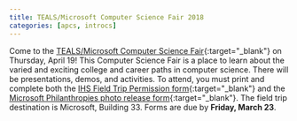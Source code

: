 ```yaml
---
title: TEALS/Microsoft Computer Science Fair 2018
categories: [apcs, introcs]
---
```

Come to the [TEALS/Microsoft Computer Science Fair](http://www.tealscsfair.org/WA/){:target="_blank"} on Thursday, April 19!
This Computer Science Fair is a place to learn about the varied and exciting college and career paths in computer science.
There will be presentations, demos, and activities. To attend, you must print and complete both the
[IHS Field Trip Permission form](https://issaquahwednet-my.sharepoint.com/:b:/g/personal/stutlerk_issaquah_wednet_edu/ET06WlstygNCuRcy6y8BFqkB8l61Kiu0pcYcvSuf5OoFtg?e=TeIkuC){:target="_blank"} and the [Microsoft Philanthropies photo release form](https://issaquahwednet-my.sharepoint.com/:b:/g/personal/stutlerk_issaquah_wednet_edu/EfuyQBGnwPZJpAl2NjpJ3bsB_PQst2UnguWcUb6jQoR9yA?e=18BsX3){:target="_blank"}.
The field trip destination is Microsoft, Building 33. Forms are due by <b>Friday, March 23</b>.
